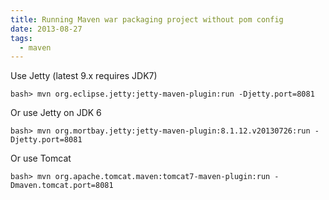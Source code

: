 ```yaml
---
title: Running Maven war packaging project without pom config
date: 2013-08-27
tags:
  - maven
---
```


Use Jetty (latest 9.x requires JDK7)

    bash> mvn org.eclipse.jetty:jetty-maven-plugin:run -Djetty.port=8081

Or use Jetty on JDK 6

    bash> mvn org.mortbay.jetty:jetty-maven-plugin:8.1.12.v20130726:run -Djetty.port=8081

Or use Tomcat

    bash> mvn org.apache.tomcat.maven:tomcat7-maven-plugin:run -Dmaven.tomcat.port=8081